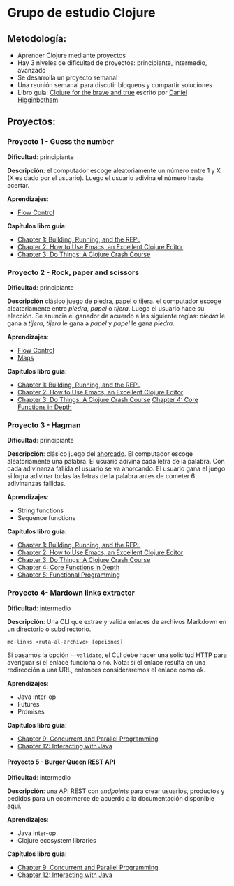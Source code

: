 # Grupo de estudio Clojure

## Metodología:

- Aprender Clojure mediante proyectos
- Hay 3 niveles de dificultad de proyectos: principiante, intermedio, avanzado
- Se desarrolla un proyecto semanal
- Una reunión semanal para discutir bloqueos y compartir soluciones
- Libro guía: [Clojure for the brave and true](https://www.braveclojure.com/clojure-for-the-brave-and-true/) escrito por [Daniel Higginbotham](https://twitter.com/nonrecursive)

## Proyectos:

### Proyecto 1 - Guess the number

**Dificultad**: principiante

**Descripción**: el computador escoge aleatoriamente un número entre 1 y X (X es dado por el usuario). Luego el usuario adivina el número hasta acertar.

**Aprendizajes**: 
- [Flow Control](https://clojure.org/guides/learn/flow)

**Capítulos libro guía**:
- [Chapter 1: Building, Running, and the REPL](https://www.braveclojure.com/getting-started)
- [Chapter 2: How to Use Emacs, an Excellent Clojure Editor](https://www.braveclojure.com/basic-emacs)
- [Chapter 3: Do Things: A Clojure Crash Course](https://www.braveclojure.com/do-things)

### Proyecto 2 - Rock, paper and scissors

**Dificultad**: principiante

**Descripción** clásico juego de [piedra, papel o tijera](https://es.wikipedia.org/wiki/Piedra,_papel_o_tijera). el computador escoge aleatoriamente entre _piedra_, _papel_ o _tijera_. Luego el usuario hace su elección. Se anuncia el ganador de acuerdo a las siguiente reglas: _piedra_ le gana a _tijera_, _tijera_ le gana a _papel_ y _papel_ le gana _piedra_.

**Aprendizajes**:
- [Flow Control](https://clojure.org/guides/learn/flow)
- [Maps](https://clojure.org/guides/learn/hashed_colls#_maps)

**Capítulos libro guía**:
- [Chapter 1: Building, Running, and the REPL](https://www.braveclojure.com/getting-started)
- [Chapter 2: How to Use Emacs, an Excellent Clojure Editor](https://www.braveclojure.com/basic-emacs)
- [Chapter 3: Do Things: A Clojure Crash Course](https://www.braveclojure.com/do-things)
[Chapter 4: Core Functions in Depth](https://www.braveclojure.com/core-functions-in-depth)

### Proyecto 3 - Hagman

**Dificultad**: principiante

**Descripción**: clásico juego del [ahorcado](https://es.wikipedia.org/wiki/Ahorcado_(juego)). El computador escoge aleatoriamente una palabra. El usuario adivina cada letra de la palabra. Con cada adivinanza fallida el usuario se va ahorcando. El usuario gana el juego si logra adivinar todas las letras de la palabra antes de cometer 6 adivinanzas fallidas.

**Aprendizajes**:
- String functions
- Sequence functions

**Capítulos libro guía**:
- [Chapter 1: Building, Running, and the REPL](https://www.braveclojure.com/getting-started)
- [Chapter 2: How to Use Emacs, an Excellent Clojure Editor](https://www.braveclojure.com/basic-emacs)
- [Chapter 3: Do Things: A Clojure Crash Course](https://www.braveclojure.com/do-things)
- [Chapter 4: Core Functions in Depth](https://www.braveclojure.com/core-functions-in-depth)
- [Chapter 5: Functional Programming](https://www.braveclojure.com/functional-programming)


### Proyecto 4- Mardown links extractor

**Dificultad**: intermedio

**Descripción**: Una CLI que extrae y valida enlaces de archivos Markdown en un directorio o subdirectorio.

`md-links <ruta-al-archivo> [opciones]`

Si pasamos la opción `--validate`, el CLI debe hacer una solicitud HTTP para averiguar si el enlace funciona o no. Nota: si el enlace resulta en una redirección a una URL, entonces consideraremos el enlace como ok.

**Aprendizajes**:
- Java inter-op
- Futures
- Promises

**Capítulos libro guía**:
- [Chapter 9: Concurrent and Parallel Programming](https://www.braveclojure.com/concurrency)
- [Chapter 12: Interacting with Java](https://www.braveclojure.com/java)

#### Proyecto 5 - Burger Queen REST API

**Dificultad**: intermedio

**Descripción**: una API REST con _endpoints_ para crear usuarios, productos y pedidos para un ecommerce de acuerdo a la documentación disponible [aquí](https://app.swaggerhub.com/apis/ssinuco/BurgerQueenAPI/2.0.0). 

**Aprendizajes**:
- Java inter-op
- Clojure ecosystem libraries

**Capítulos libro guía**:
- [Chapter 9: Concurrent and Parallel Programming](https://www.braveclojure.com/concurrency)
- [Chapter 12: Interacting with Java](https://www.braveclojure.com/java)
